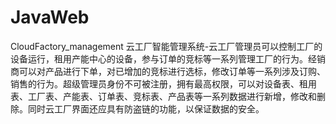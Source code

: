# JavaWeb
CloudFactory_management
云工厂智能管理系统-云工厂管理员可以控制工厂的设备运行，租用产能中心的设备，参与订单的竞标等一系列管理工厂的行为。经销商可以对产品进行下单，对已增加的竞标进行选标，修改订单等一系列涉及订购、销售的行为。超级管理员身份不可被注册，拥有最高权限，可以对设备表、租用表、工厂表、产能表、订单表、竞标表、产品表等一系列数据进行新增，修改和删除。同时云工厂界面还应具有防盗链的功能，以保证数据的安全。

